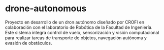 # drone-autonomous
Proyecto en desarrollo de un dron autónomo diseñado por CROFI en colaboración con el laboratorio de Robótica de la Facultad de Ingeniería. Este sistema integra control de vuelo, sensorización y visión computacional para realizar tareas de transporte de objetos, navegación autónoma y evasión de obstáculos.
